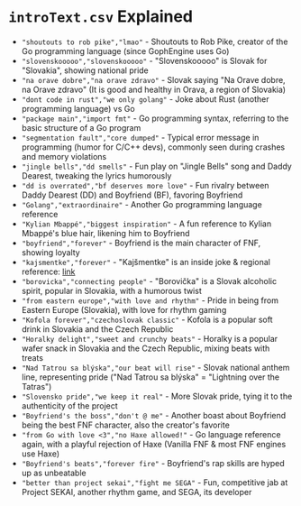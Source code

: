 # `introText.csv` Explained

* `"shoutouts to rob pike","lmao"` - Shoutouts to Rob Pike, creator of the Go programming language (since GophEngine uses Go)
* `"slovenskooooo","slovenskooooo"` - "Slovenskooooo" is Slovak for "Slovakia", showing national pride
* `"na orave dobre","na orave zdravo"` - Slovak saying "Na Orave dobre, na Orave zdravo" (It is good and healthy in Orava, a region of Slovakia)
* `"dont code in rust","we only golang"` - Joke about Rust (another programming language) vs Go
* `"package main","import fmt"` - Go programming syntax, referring to the basic structure of a Go program
* `"segmentation fault","core dumped"` - Typical error message in programming (humor for C/C++ devs), commonly seen during crashes and memory violations
* `"jingle bells","dd smells"` - Fun play on "Jingle Bells" song and Daddy Dearest, tweaking the lyrics humorously
* `"dd is overrated","bf deserves more love"` - Fun rivalry between Daddy Dearest (DD) and Boyfriend (BF), favoring Boyfriend
* `"Golang","extraordinaire"` - Another Go programming language reference
* `"Kylian Mbappé","biggest inspiration"` - A fun reference to Kylian Mbappé's blue hair, likening him to Boyfriend
* `"boyfriend","forever"` - Boyfriend is the main character of FNF, showing loyalty
* `"kajsmentke","forever"` - "Kajšmentke" is an inside joke & regional reference: [link](https://www1.pluska.sk/soubiznis/domaci-soubiznis/pamatate-beatu-kajsmentke-to-je-premena-drazdive-foto-postele-odhalenymi-prsiami)
* `"borovicka","connecting people"` - "Borovička" is a Slovak alcoholic spirit, popular in Slovakia, with a humorous twist
* `"from eastern europe","with love and rhythm"` - Pride in being from Eastern Europe (Slovakia), with love for rhythm gaming
* `"Kofola forever","czechoslovak classic"` - Kofola is a popular soft drink in Slovakia and the Czech Republic
* `"Horalky delight","sweet and crunchy beats"` - Horalky is a popular wafer snack in Slovakia and the Czech Republic, mixing beats with treats
* `"Nad Tatrou sa blýska","our beat will rise"` - Slovak national anthem line, representing pride ("Nad Tatrou sa blýska" = "Lightning over the Tatras")
* `"Slovensko pride","we keep it real"` - More Slovak pride, tying it to the authenticity of the project
* `"Boyfriend's the boss","don't @ me"` - Another boast about Boyfriend being the best FNF character, also the creator's favorite
* `"from Go with love <3","no Haxe allowed!"` - Go language reference again, with a playful rejection of Haxe (Vanilla FNF & most FNF engines use Haxe)
* `"Boyfriend's beats","forever fire"` - Boyfriend's rap skills are hyped up as unbeatable
* `"better than project sekai","fight me SEGA"` - Fun, competitive jab at Project SEKAI, another rhythm game, and SEGA, its developer
